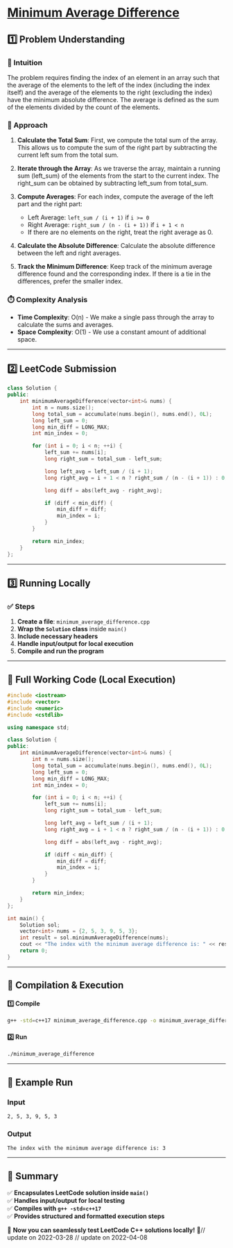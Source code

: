 # **[Minimum Average Difference](https://leetcode.com/problems/minimum-average-difference/description/)**  

## **1️⃣ Problem Understanding**  
### **📌 Intuition**  
The problem requires finding the index of an element in an array such that the average of the elements to the left of the index (including the index itself) and the average of the elements to the right (excluding the index) have the minimum absolute difference. The average is defined as the sum of the elements divided by the count of the elements. 

### **🚀 Approach**  
1. **Calculate the Total Sum**: First, we compute the total sum of the array. This allows us to compute the sum of the right part by subtracting the current left sum from the total sum.
  
2. **Iterate through the Array**: As we traverse the array, maintain a running sum (left_sum) of the elements from the start to the current index. The right_sum can be obtained by subtracting left_sum from total_sum.

3. **Compute Averages**: For each index, compute the average of the left part and the right part:
   - Left Average: `left_sum / (i + 1)` if `i >= 0`
   - Right Average: `right_sum / (n - (i + 1))` if `i + 1 < n`
   - If there are no elements on the right, treat the right average as 0.

4. **Calculate the Absolute Difference**: Calculate the absolute difference between the left and right averages.

5. **Track the Minimum Difference**: Keep track of the minimum average difference found and the corresponding index. If there is a tie in the differences, prefer the smaller index.

### **⏱️ Complexity Analysis**  
- **Time Complexity**: O(n) - We make a single pass through the array to calculate the sums and averages.  
- **Space Complexity**: O(1) - We use a constant amount of additional space.

---  

## **2️⃣ LeetCode Submission**  
```cpp
class Solution {
public:
    int minimumAverageDifference(vector<int>& nums) {
        int n = nums.size();
        long total_sum = accumulate(nums.begin(), nums.end(), 0L);
        long left_sum = 0;
        long min_diff = LONG_MAX;
        int min_index = 0;

        for (int i = 0; i < n; ++i) {
            left_sum += nums[i];
            long right_sum = total_sum - left_sum;

            long left_avg = left_sum / (i + 1);
            long right_avg = i + 1 < n ? right_sum / (n - (i + 1)) : 0;

            long diff = abs(left_avg - right_avg);

            if (diff < min_diff) {
                min_diff = diff;
                min_index = i;
            }
        }

        return min_index;
    }
};  
```  

---  

## **3️⃣ Running Locally**  
### **✅ Steps**  
1. **Create a file**: `minimum_average_difference.cpp`  
2. **Wrap the `Solution` class** inside `main()`  
3. **Include necessary headers**  
4. **Handle input/output for local execution**  
5. **Compile and run the program**  

---  

## **📝 Full Working Code (Local Execution)**  
```cpp
#include <iostream>
#include <vector>
#include <numeric>
#include <cstdlib>

using namespace std;

class Solution {
public:
    int minimumAverageDifference(vector<int>& nums) {
        int n = nums.size();
        long total_sum = accumulate(nums.begin(), nums.end(), 0L);
        long left_sum = 0;
        long min_diff = LONG_MAX;
        int min_index = 0;

        for (int i = 0; i < n; ++i) {
            left_sum += nums[i];
            long right_sum = total_sum - left_sum;

            long left_avg = left_sum / (i + 1);
            long right_avg = i + 1 < n ? right_sum / (n - (i + 1)) : 0;

            long diff = abs(left_avg - right_avg);

            if (diff < min_diff) {
                min_diff = diff;
                min_index = i;
            }
        }

        return min_index;
    }
};

int main() {
    Solution sol;
    vector<int> nums = {2, 5, 3, 9, 5, 3};
    int result = sol.minimumAverageDifference(nums);
    cout << "The index with the minimum average difference is: " << result << endl;
    return 0;
}  
```  

---  

## **🔧 Compilation & Execution**  
#### **1️⃣ Compile**  
```bash
g++ -std=c++17 minimum_average_difference.cpp -o minimum_average_difference
```  

#### **2️⃣ Run**  
```bash
./minimum_average_difference
```  

---  

## **🎯 Example Run**  
### **Input**  
```
2, 5, 3, 9, 5, 3
```  
### **Output**  
```
The index with the minimum average difference is: 3
```  

---  

## **📌 Summary**  
✅ **Encapsulates LeetCode solution inside `main()`**  
✅ **Handles input/output for local testing**  
✅ **Compiles with `g++ -std=c++17`**  
✅ **Provides structured and formatted execution steps**  

🚀 **Now you can seamlessly test LeetCode C++ solutions locally!** 🚀// update on 2022-03-28
// update on 2022-04-08
